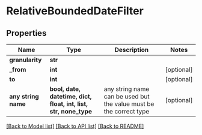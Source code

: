 # RelativeBoundedDateFilter


## Properties
Name | Type | Description | Notes
------------ | ------------- | ------------- | -------------
**granularity** | **str** |  | 
**_from** | **int** |  | [optional] 
**to** | **int** |  | [optional] 
**any string name** | **bool, date, datetime, dict, float, int, list, str, none_type** | any string name can be used but the value must be the correct type | [optional]

[[Back to Model list]](../README.md#documentation-for-models) [[Back to API list]](../README.md#documentation-for-api-endpoints) [[Back to README]](../README.md)


